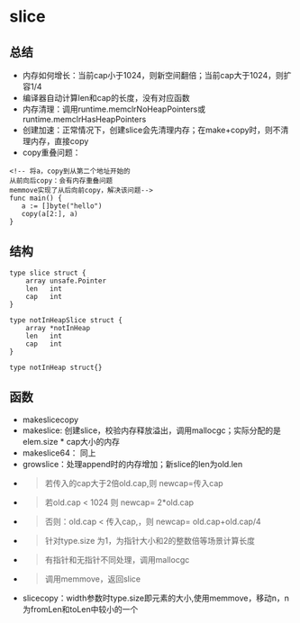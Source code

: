# slice

## 总结
- 内存如何增长：当前cap小于1024，则新空间翻倍；当前cap大于1024，则扩容1/4
- 编译器自动计算len和cap的长度，没有对应函数
- 内存清理：调用runtime.memclrNoHeapPointers或runtime.memclrHasHeapPointers
- 创建加速：正常情况下，创建slice会先清理内存；在make+copy时，则不清理内存，直接copy
- copy重叠问题：
```
<!-- 将a，copy到从第二个地址开始的 
从前向后copy：会有内存重叠问题
memmove实现了从后向前copy，解决该问题-->
func main() {
   a := []byte("hello")
   copy(a[2:], a)
}
```
## 结构
```
type slice struct {
	array unsafe.Pointer
	len   int
	cap   int
}

type notInHeapSlice struct {
	array *notInHeap
	len   int
	cap   int
}

type notInHeap struct{}
```

## 函数
- makeslicecopy
- makeslice: 创建slice，校验内存释放溢出，调用mallocgc；实际分配的是elem.size * cap大小的内存
- makeslice64： 同上
- growslice：处理append时的内存增加；新slice的len为old.len
- > 若传入的cap大于2倍old.cap,则     newcap=传入cap
- > 若old.cap < 1024 则              newcap= 2*old.cap
- > 否则：old.cap < 传入cap,，则     newcap= old.cap+old.cap/4
- > 针对type.size 为1，为指针大小和2的整数倍等场景计算长度
- > 有指针和无指针不同处理，调用mallocgc
- > 调用memmove，返回slice
- slicecopy：width参数时type.size即元素的大小,使用memmove，移动n，n为fromLen和toLen中较小的一个
